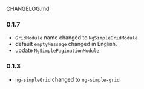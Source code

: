 CHANGELOG.md


### 0.1.7
- `GridModule` name changed to `NgSimpleGridModule`
- default `emptyMessage` changed in English.
- update `NgSimplePaginationModule`

### 0.1.3 
- `ng-simpleGrid` changed to `ng-simple-grid`
